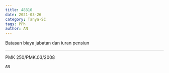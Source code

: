 ```yaml
---
title: 48310
date: 2021-03-26
category: Tanya-SC
tags: PPh
author: AN
---
```


Batasan biaya jabatan dan iuran pensiun

---

PMK 250/PMK.03/2008

`AN`
